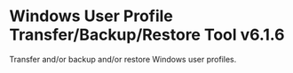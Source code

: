 # Windows User Profile Transfer/Backup/Restore Tool v6.1.6
Transfer and/or backup and/or restore Windows user profiles.
